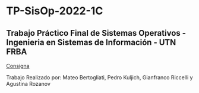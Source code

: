 # TP-SisOp-2022-1C
## Trabajo Práctico Final de Sistemas Operativos - Ingenieria en Sistemas de Información - UTN FRBA

[Consigna](https://docs.google.com/document/d/17WP76Vsi6ZrYlpYT8xOPXzLf42rQgtyKsOdVkyL5Jj0/)

Trabajo Realizado por: Mateo Bertogliati, Pedro Kuljich, Gianfranco Riccelli y Agustina Rozanov
